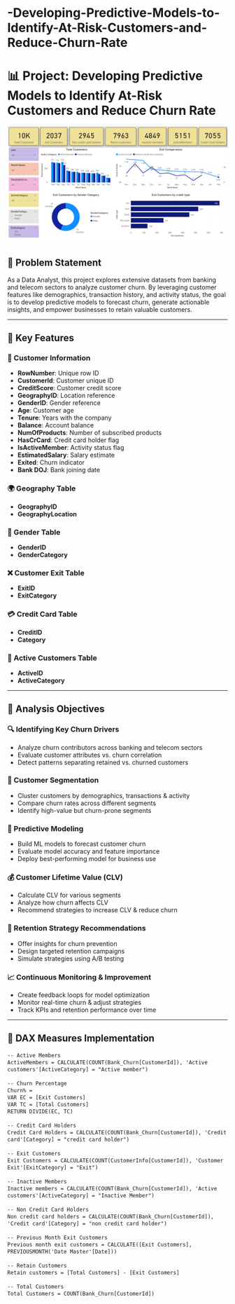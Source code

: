 # -Developing-Predictive-Models-to-Identify-At-Risk-Customers-and-Reduce-Churn-Rate
# 📊 Project: Developing Predictive Models to Identify At-Risk Customers and Reduce Churn Rate
 ![Customer Churn Analysis Dashboard](Churn_analysis_main_project.png)


## 🧠 Problem Statement

As a Data Analyst, this project explores extensive datasets from banking and telecom sectors to analyze customer churn. By leveraging customer features like demographics, transaction history, and activity status, the goal is to develop predictive models to forecast churn, generate actionable insights, and empower businesses to retain valuable customers.

---

## 📌 Key Features

### 🔐 Customer Information
- **RowNumber**: Unique row ID  
- **CustomerId**: Customer unique ID  
- **CreditScore**: Customer credit score  
- **GeographyID**: Location reference  
- **GenderID**: Gender reference  
- **Age**: Customer age  
- **Tenure**: Years with the company  
- **Balance**: Account balance  
- **NumOfProducts**: Number of subscribed products  
- **HasCrCard**: Credit card holder flag  
- **IsActiveMember**: Activity status flag  
- **EstimatedSalary**: Salary estimate  
- **Exited**: Churn indicator  
- **Bank DOJ**: Bank joining date  

### 🌍 Geography Table
- **GeographyID**  
- **GeographyLocation**

### 👤 Gender Table
- **GenderID**  
- **GenderCategory**

### ❌ Customer Exit Table
- **ExitID**  
- **ExitCategory**

### 💳 Credit Card Table
- **CreditID**  
- **Category**

### 🔄 Active Customers Table
- **ActiveID**  
- **ActiveCategory**

---

## 🎯 Analysis Objectives

### 🔍 Identifying Key Churn Drivers
- Analyze churn contributors across banking and telecom sectors  
- Evaluate customer attributes vs. churn correlation  
- Detect patterns separating retained vs. churned customers  

### 🧩 Customer Segmentation
- Cluster customers by demographics, transactions & activity  
- Compare churn rates across different segments  
- Identify high-value but churn-prone segments  

### 🤖 Predictive Modeling
- Build ML models to forecast customer churn  
- Evaluate model accuracy and feature importance  
- Deploy best-performing model for business use  

### 💰 Customer Lifetime Value (CLV)
- Calculate CLV for various segments  
- Analyze how churn affects CLV  
- Recommend strategies to increase CLV & reduce churn  

### 🔁 Retention Strategy Recommendations
- Offer insights for churn prevention  
- Design targeted retention campaigns  
- Simulate strategies using A/B testing  

### 📈 Continuous Monitoring & Improvement
- Create feedback loops for model optimization  
- Monitor real-time churn & adjust strategies  
- Track KPIs and retention performance over time  

---

## 🧮 DAX Measures Implementation

```DAX
-- Active Members
ActiveMembers = CALCULATE(COUNT(Bank_Churn[CustomerId]), 'Active customers'[ActiveCategory] = "Active member")

-- Churn Percentage
Churn% = 
VAR EC = [Exit Customers]
VAR TC = [Total Customers]
RETURN DIVIDE(EC, TC)

-- Credit Card Holders
Credit Card Holders = CALCULATE(COUNT(Bank_Churn[CustomerId]), 'Credit card'[Category] = "credit card holder")

-- Exit Customers
Exit Customers = CALCULATE(COUNT(CustomerInfo[CustomerId]), 'Customer Exit'[ExitCategory] = "Exit")

-- Inactive Members
Inactive members = CALCULATE(COUNT(Bank_Churn[CustomerId]), 'Active customers'[ActiveCategory] = "Inactive Member")

-- Non Credit Card Holders
Non credit card holders = CALCULATE(COUNT(Bank_Churn[CustomerId]), 'Credit card'[Category] = "non credit card holder")

-- Previous Month Exit Customers
Previous month exit customers = CALCULATE([Exit Customers], PREVIOUSMONTH('Date Master'[Date]))

-- Retain Customers
Retain customers = [Total Customers] - [Exit Customers]

-- Total Customers
Total Customers = COUNT(Bank_Churn[CustomerId])
